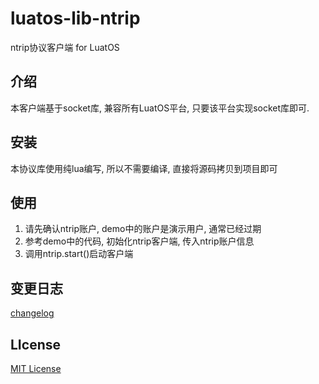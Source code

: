 # luatos-lib-ntrip

ntrip协议客户端 for LuatOS

## 介绍

本客户端基于socket库, 兼容所有LuatOS平台, 只要该平台实现socket库即可.

## 安装

本协议库使用纯lua编写, 所以不需要编译, 直接将源码拷贝到项目即可

## 使用

1. 请先确认ntrip账户, demo中的账户是演示用户, 通常已经过期
2. 参考demo中的代码, 初始化ntrip客户端, 传入ntrip账户信息
3. 调用ntrip.start()启动客户端

## 变更日志

[changelog](changelog.md)

## LIcense

[MIT License](https://opensource.org/licenses/MIT)
